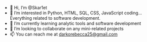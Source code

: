 - 👋 Hi, I’m @Skar1et
- 👀 I’m interested in Python, HTML, SQL, CSS, JavaScript coding... Everything related to software development.
- 🌱 I’m currently learning analytic tools and software development
- 💞️ I’m looking to collaborate on any mini-related projects
- 📫 You can reach me at darkorebecca25@gmail.com

<!---
Skar1et/Skar1et is a ✨ special ✨ repository because its `README.md` (this file) appears on your GitHub profile.
You can click the Preview link to take a look at your changes.
--->
